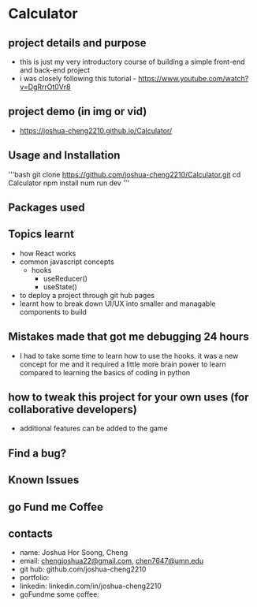 # Calculator 
## project details and purpose
- this is just my very introductory course of building a simple front-end and back-end project
- i was closely following this tutorial - https://www.youtube.com/watch?v=DgRrrOt0Vr8
  
## project demo (in img or vid)
- https://joshua-cheng2210.github.io/Calculator/

## Usage and Installation
'''bash
git clone https://github.com/joshua-cheng2210/Calculator.git
cd Calculator
npm install
num run dev
'''

## Packages used

## Topics learnt
- how React works
- common javascript concepts
    - hooks
        - useReducer()
        - useState()
- to deploy a project through git hub pages
- learnt how to break down UI/UX into smaller and managable components to build


## Mistakes made that got me debugging 24 hours
- I had to take some time to learn how to use the hooks. it was a new concept for me and it required a little more brain power to learn compared to learning the basics of coding in python

## how to tweak this project for your own uses (for collaborative developers)
- additional features can be added to the game

## Find a bug?

## Known Issues

## go Fund me Coffee

## contacts
- name: Joshua Hor Soong, Cheng
- email: chengjoshua22@gmail.com, chen7647@umn.edu
- git hub: github.com/joshua-cheng2210
- portfolio: 
- linkedin: linkedin.com/in/joshua-cheng2210
- goFundme some coffee: 

